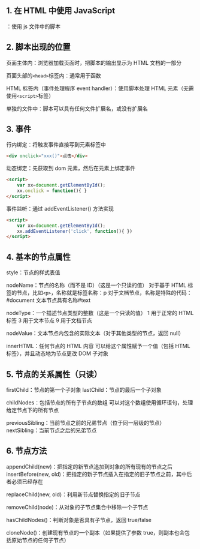 ## 1. 在 HTML 中使用 JavaScript

<script type="text/javascript">将文本视作脚本;</script>

<script type="text/javascript" src=""></script>：使用 js 文件中的脚本

## 2. 脚本出现的位置

页面主体内：浏览器加载页面时，把脚本的输出显示为 HTML 文档的一部分

页面头部的`<head>`标签内：通常用于函数

HTML 标签内（事件处理程序 event handler）：使用脚本处理 HTML 元素（无需使用`<script>`标签）

单独的文件中：脚本可以具有任何文件扩展名，或没有扩展名

## 3. 事件

行内绑定：将触发事件直接写到元素标签中
```html
<div onclick="xxx()">点击</div>
```
动态绑定：先获取到 dom 元素，然后在元素上绑定事件
```html
<script>
    var xx=document.getElementById();
    xx.onclick = function(){ }
</script>
```
事件监听：通过 addEventListener() 方法实现
```html
<script>
    var xx=document.getElementById();
    xx.addEventListener('click', function(){ })
</script>
```

## 4. 基本的节点属性

style：节点的样式表值

nodeName：节点的名称（而不是 ID）（这是一个只读的值）
对于基于 HTML 标签的节点，比如`<p>`，名称就是标签名称：p
对于文档节点，名称是特殊的代码：#document
文本节点具有名称#text

nodeType：一个描述节点类型的整数（这是一个只读的值）
1 用于正常的 HTML 标签
3 用于文本节点
9 用于文档节点

nodeValue：文本节点内包含的实际文本（对于其他类型的节点，返回 null）

innerHTML：任何节点的 HTML 内容
可以给这个属性赋予一个值（包括 HTML 标签），并且动态地为节点更改 DOM 子对象

## 5. 节点的关系属性（只读）

firstChild：节点的第一个子对象
lastChild：节点的最后一个子对象

childNodes：包括节点的所有子节点的数组
可以对这个数组使用循环语句，处理给定节点下的所有节点

previousSibling：当前节点之前的兄弟节点（位于同一层级的节点）
nextSibling：当前节点之后的兄弟节点

## 6. 节点方法

appendChild(new)：把指定的新节点追加到对象的所有现有的节点之后
insertBefore(new, old)：把指定的新子节点插入在指定的旧子节点之前，其中后者必须已经存在

replaceChild(new, old)：利用新节点替换指定的旧子节点

removeChild(node)：从对象的子节点集合中移除一个子节点

hasChildNodes()：判断对象是否具有子节点，返回 true/false

cloneNode()：创建现有节点的一个副本（如果提供了参数 true，则副本也会包括原始节点的任何子节点）

